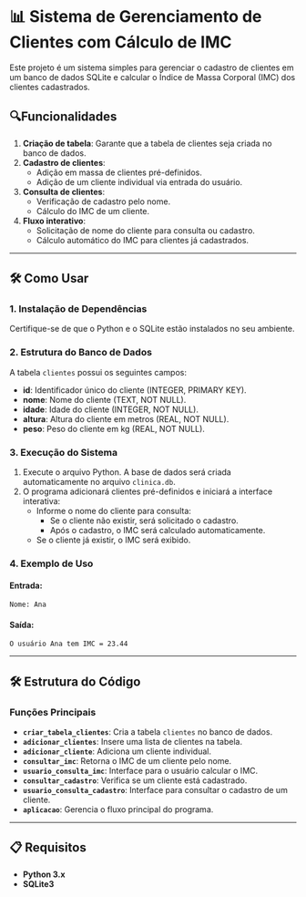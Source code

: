 # 📊 Sistema de Gerenciamento de Clientes com Cálculo de IMC

Este projeto é um sistema simples para gerenciar o cadastro de clientes em um banco de dados SQLite e calcular o Índice de Massa Corporal (IMC) dos clientes cadastrados.



## 🔍Funcionalidades

1. **Criação de tabela**: Garante que a tabela de clientes seja criada no banco de dados.
2. **Cadastro de clientes**:
   - Adição em massa de clientes pré-definidos.
   - Adição de um cliente individual via entrada do usuário.
3. **Consulta de clientes**:
   - Verificação de cadastro pelo nome.
   - Cálculo do IMC de um cliente.
4. **Fluxo interativo**:
   - Solicitação de nome do cliente para consulta ou cadastro.
   - Cálculo automático do IMC para clientes já cadastrados.

---

## 🛠️ Como Usar

### 1. Instalação de Dependências

Certifique-se de que o Python e o SQLite estão instalados no seu ambiente.

### 2. Estrutura do Banco de Dados

A tabela `clientes` possui os seguintes campos:

- **id**: Identificador único do cliente (INTEGER, PRIMARY KEY).
- **nome**: Nome do cliente (TEXT, NOT NULL).
- **idade**: Idade do cliente (INTEGER, NOT NULL).
- **altura**: Altura do cliente em metros (REAL, NOT NULL).
- **peso**: Peso do cliente em kg (REAL, NOT NULL).

### 3. Execução do Sistema

1. Execute o arquivo Python. A base de dados será criada automaticamente no arquivo `clinica.db`.
2. O programa adicionará clientes pré-definidos e iniciará a interface interativa:
   - Informe o nome do cliente para consulta:
     - Se o cliente não existir, será solicitado o cadastro.
     - Após o cadastro, o IMC será calculado automaticamente.
   - Se o cliente já existir, o IMC será exibido.

### 4. Exemplo de Uso

#### Entrada:
```
Nome: Ana
```

#### Saída:
```
O usuário Ana tem IMC = 23.44
```

---

## 🛠️ Estrutura do Código

### Funções Principais

- **`criar_tabela_clientes`**: Cria a tabela `clientes` no banco de dados.
- **`adicionar_clientes`**: Insere uma lista de clientes na tabela.
- **`adicionar_cliente`**: Adiciona um cliente individual.
- **`consultar_imc`**: Retorna o IMC de um cliente pelo nome.
- **`usuario_consulta_imc`**: Interface para o usuário calcular o IMC.
- **`consultar_cadastro`**: Verifica se um cliente está cadastrado.
- **`usuario_consulta_cadastro`**: Interface para consultar o cadastro de um cliente.
- **`aplicacao`**: Gerencia o fluxo principal do programa.

---

## 📋 Requisitos

- **Python 3.x**
- **SQLite3**


